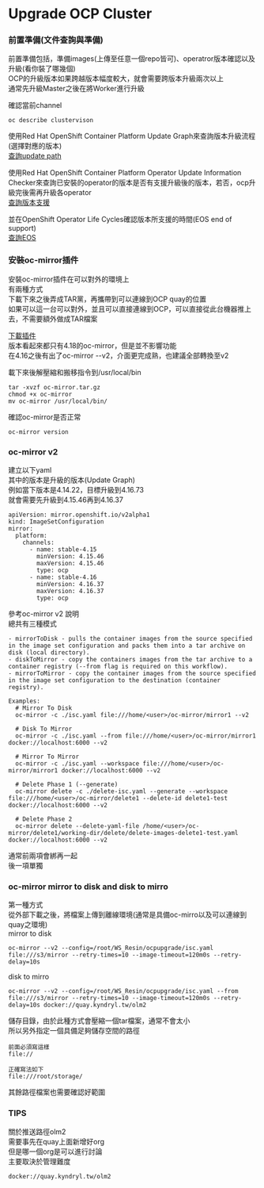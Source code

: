 # Upgrade OCP Cluster

### 前置準備(文件查詢與準備)  
前置準備包括，準備images(上傳至任意一個repo皆可)、operatror版本確認以及升級(看你裝了哪幾個)  
OCP的升級版本如果跨越版本幅度較大，就會需要跨版本升級兩次以上  
通常先升級Master之後在將Worker進行升級  

確認當前channel  
```
oc describe clustervison  
```
使用Red Hat OpenShift Container Platform Update Graph來查詢版本升級流程(選擇對應的版本)   
[查詢update path](https://access.redhat.com/labs/ocpupgradegraph/update_path/ "link")  

使用Red Hat OpenShift Container Platform Operator Update Information Checker來查詢已安裝的operator的版本是否有支援升級後的版本，若否，ocp升級完後需再升級各operator  
[查詢版本支援](https://access.redhat.com/labs/ocpouic/   "link")  


並在OpenShift Operator Life Cycles確認版本所支援的時間(EOS end of support)  
[查詢EOS](https://access.redhat.com/support/policy/updates/openshift_operators "link")  


### 安裝oc-mirror插件  
安裝oc-mirror插件在可以對外的環境上  
有兩種方式  
下載下來之後弄成TAR黨，再攜帶到可以連線到OCP quay的位置  
如果可以這一台可以對外，並且可以直接連線到OCP，可以直接從此台機器推上去，不需要額外做成TAR檔案  

[下載插件](https://console.redhat.com/openshift/downloads "link")   
版本看起來都只有4.18的oc-mirror，但是並不影響功能  
在4.16之後有出了oc-mirror --v2，介面更完成熟，也建議全部轉換至v2  

載下來後解壓縮和搬移指令到/usr/local/bin  
```
tar -xvzf oc-mirror.tar.gz
chmod +x oc-mirror
mv oc-mirror /usr/local/bin/
```

確認oc-mirror是否正常  
```
oc-mirror version
```

### oc-mirror v2    

建立以下yaml  
其中的版本是升級的版本(Update Graph)  
例如當下版本是4.14.22，目標升級到4.16.73  
就會需要先升級到4.15.46再到4.16.37  

```
apiVersion: mirror.openshift.io/v2alpha1
kind: ImageSetConfiguration
mirror:
  platform:
    channels:
      - name: stable-4.15
        minVersion: 4.15.46
        maxVersion: 4.15.46
        type: ocp
      - name: stable-4.16
        minVersion: 4.16.37
        maxVersion: 4.16.37
        type: ocp
```

參考oc-mirror v2 說明  
總共有三種模式  
```
- mirrorToDisk - pulls the container images from the source specified in the image set configuration and packs them into a tar archive on disk (local directory).
- diskToMirror - copy the containers images from the tar archive to a container registry (--from flag is required on this workflow).
- mirrorToMirror - copy the container images from the source specified in the image set configuration to the destination (container registry).

Examples:
  # Mirror To Disk
  oc-mirror -c ./isc.yaml file:///home/<user>/oc-mirror/mirror1 --v2

  # Disk To Mirror
  oc-mirror -c ./isc.yaml --from file:///home/<user>/oc-mirror/mirror1 docker://localhost:6000 --v2

  # Mirror To Mirror
  oc-mirror -c ./isc.yaml --workspace file:///home/<user>/oc-mirror/mirror1 docker://localhost:6000 --v2

  # Delete Phase 1 (--generate)
  oc-mirror delete -c ./delete-isc.yaml --generate --workspace file:///home/<user>/oc-mirror/delete1 --delete-id delete1-test docker://localhost:6000 --v2

  # Delete Phase 2
  oc-mirror delete --delete-yaml-file /home/<user>/oc-mirror/delete1/working-dir/delete/delete-images-delete1-test.yaml docker://localhost:6000 --v2
```
通常前兩項會綁再一起  
後一項單獨  

### oc-mirror mirror to disk and disk to mirro     

第一種方式  
從外部下載之後，將檔案上傳到離線環境(通常是具備oc-mirro以及可以連線到quay之環境)  
mirror to disk
```
oc-mirror --v2 --config=/root/WS_Resin/ocpupgrade/isc.yaml file:///s3/mirror --retry-times=10 --image-timeout=120m0s --retry-delay=10s
```

disk to mirro  
```
oc-mirror --v2 --config=/root/WS_Resin/ocpupgrade/isc.yaml --from file:///s3/mirror --retry-times=10 --image-timeout=120m0s --retry-delay=10s docker://quay.kyndryl.tw/olm2
```

儲存目錄，由於此種方式會壓縮一個tar檔案，通常不會太小  
所以另外指定一個具備足夠儲存空間的路徑  
```
前面必須寫這樣
file://  

正確寫法如下
file:///root/storage/  
```
其餘路徑檔案也需要確認好範圍  

### TIPS  

關於推送路徑olm2  
需要事先在quay上面新增好org  
但是哪一個org是可以進行討論  
主要取決於管理難度  
```
docker://quay.kyndryl.tw/olm2
```
